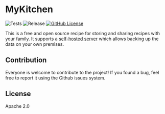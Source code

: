 # MyKitchen

![Tests](https://github.com/violinyanev/my-app/actions/workflows/test.yaml/badge.svg) ![Release](https://github.com/violinyanev/my-app/actions/workflows/release.yaml/badge.svg) [![GitHub License](https://img.shields.io/github/license/violinyanev/my-app?label=License)](https://github.com/violinyanev/my-app/blob/main/LICENSE)

This is a free and open source recipe for storing and sharing recipes with your family. It supports a
[self-hosted server](https://github.com/violinyanev/my-app-backend) which allows backing up the data on your own premises.

## Contribution

Everyone is welcome to contribute to the project! If you found a bug, feel free to report it using the Github issues
system.

## License

Apache 2.0
